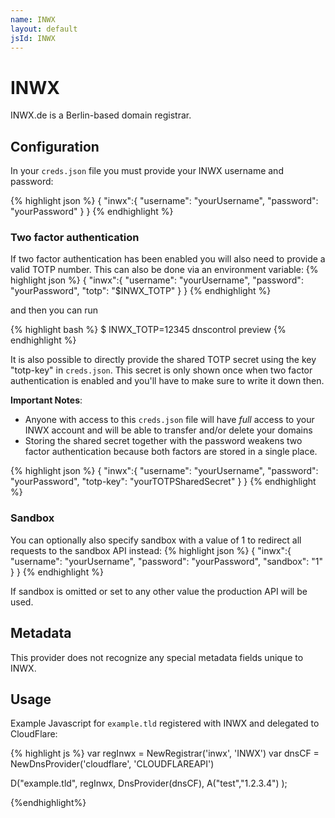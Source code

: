 ```yaml
---
name: INWX
layout: default
jsId: INWX
---
```


# INWX

INWX.de is a Berlin-based domain registrar.

## Configuration
In your `creds.json` file you must provide your INWX
username and password:

{% highlight json %}
{
  "inwx":{
    "username": "yourUsername",
    "password": "yourPassword"
  }
}
{% endhighlight %}

### Two factor authentication

If two factor authentication has been enabled you will also need to provide a valid TOTP number.
This can also be done
via an environment variable:
{% highlight json %}
{
  "inwx":{
    "username": "yourUsername",
    "password": "yourPassword",
    "totp": "$INWX_TOTP"
  }
}
{% endhighlight %}

and then you can run

{% highlight bash %}
$ INWX_TOTP=12345 dnscontrol preview
{% endhighlight %}

It is also possible to directly provide the shared TOTP secret using the key "totp-key" in `creds.json`.
This secret is only shown once when two factor authentication is enabled and you'll have to make sure to write it down then. 

**Important Notes**:
* Anyone with access to this `creds.json` file will have *full* access to your INWX account and will be able to transfer and/or delete your domains
* Storing the shared secret together with the password weakens two factor authentication because both factors are stored in a single place.

{% highlight json %}
{
  "inwx":{
    "username": "yourUsername",
    "password": "yourPassword",
    "totp-key": "yourTOTPSharedSecret"
  }
}
{% endhighlight %}


### Sandbox
You can optionally also specify sandbox with a value of 1 to
redirect all requests to the sandbox API instead:
{% highlight json %}
{
  "inwx":{
    "username": "yourUsername",
    "password": "yourPassword",
    "sandbox": "1"
  }
}
{% endhighlight %}

If sandbox is omitted or set to any other value the production
API will be used.


## Metadata
This provider does not recognize any special metadata fields unique to
INWX.

## Usage
Example Javascript for `example.tld` registered with INWX
and delegated to CloudFlare:

{% highlight js %}
var regInwx = NewRegistrar('inwx', 'INWX')
var dnsCF = NewDnsProvider('cloudflare', 'CLOUDFLAREAPI')

D("example.tld", regInwx, DnsProvider(dnsCF),
    A("test","1.2.3.4")
);

{%endhighlight%}



